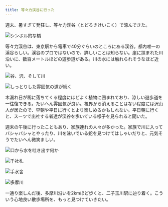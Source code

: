 ```yaml
---
title: 等々力渓谷に行った
---
```

週末、暑すぎて発狂し、等々力渓谷（とどろきけいこく）で涼んできた。

![](https://lh4.googleusercontent.com/CdE4WiK2rGmwWoo44dryJUIsJOCcITk2biGoef04KvalZe9fKCoojB6UGrWlHb6H_nzgjyjfD6EWr08Bu-haT8N2UAnyI9QSAecdiQs7ZFfWUjT-kTPCR5Z09lnHO0AH0clIY85Y5O3VOR_4j1_cDu8 "シンボル的な橋")

等々力渓谷は、東京駅から電車で40分ぐらいのところにある渓谷。都内唯一の渓谷らしい。渓谷のプロではないので、詳しいことは知らない。崖に挟まれた川沿いに、数百メートルほどの遊歩道がある。川の水には触れられそうなほど近い。

![](https://lh6.googleusercontent.com/NPkHk5rPS3btiFsF3swj-w307P6tuRXxp1uRd7H5tx7uMIG5YJzhRQ98NN9ReDU_2KFBj3LQxAx_kTqhDhnsGXi7uTVSQouBDpk_uuYBvaFg5dd6lRHUtfkwmLV_Tg-qznXMw_GbR6K1N6Zm70VIn1Q "谷、沢、そして川")

![](https://lh5.googleusercontent.com/OO2k_BmpvAG1HBLbr7JgXUBIeK-cQ_xafKNe9FH6tUtPowrkk1CDsGez9DWLUg-hlO--mRDkul-ngsj4J8wSKUvvUdnkLU4JJHDH-QoojJXHgNPTAXiRzwG3ofCO3sBWkpmZa8HiA5NydTx1cbiBFYI "しっとりした雰囲気の道が続く")

木漏れ日が稀に落ちてくる程度にほどよく植物に囲まれており、涼しい遊歩道を一往復できる。たいへん雰囲気が良い。視界から消えることはない程度には沢山人が居たので、早朝や平日に行くとより楽しめるかもしれない。平日朝に行くと、スーツで出社する者達が渓谷を歩いている様子を見られると聞いた。

週末の午後に行ったこともあり、家族連れの人々が多かった。家族で川に入ってバシャバシャとやったり、川を泳いでいる蛇を見つけてはしゃいだりと、元気そうでたいへん微笑ましい。

![](https://lh5.googleusercontent.com/BRWTTOrNK1RUQ6Kx3u0_0S2TnCnyQIcjqp1uNpMnH9mgpF7fzjNBQdREdm13gJHwnyNyqMZuWEUpGa22Vj3oDbBao6yJOL3lPT-QF8fevmBuEpBW3TSLrMtUKSyE8qDtEQv1oBW8-6qArQPsdU1-tEM "口から水を吐き出す何か")

![](https://lh4.googleusercontent.com/hMu_WT6bqup6t8RoNlunUD1chb6e6W1_1WL4UF8UCQ26631cN7oUBqYoXt3WgvrtO2JyZGjZMvyaCAJ0-ZpLGH_0erko4udUudxyModOPPrlxV07LV902j7Ezp4dJAZJVxPynR6zKYB1oifHEB_6-sg "千社札")

![](https://lh3.googleusercontent.com/005I32BD45ms8LJ0D5xLs9s4cFWSeVHWvcTemMiCHrFUY2klOjhQJpl-Q1yOTXR1v_5gm03Hp-xxKJeLAWkhRt3YHdWJ-VVn3o5WuZUBhOLoO6u45B67tR4M63ot-1rKamgKw3bRcLrSseYKoLhZJ_M "手水舎")

![](https://lh6.googleusercontent.com/1yExUIXGqzqrqEranLfplgNkuPpXcP8mOLNUrk_hfJHhwrL0oPyd7O2LkBksEpD7sEBHbHsObCGJkrtej-c4ph-_2bWWZZaLMTtKJlJP8yHguAXpcntcU4ErgeU6RUiwcKZe8sWbKqgvU5FVp8DVU3A "多摩川")

一通り楽しんだ後、多摩川沿いを2kmほど歩くと、二子玉川駅に辿り着く。こういう心地良い散歩場所を、もっと見つけていきたい。
